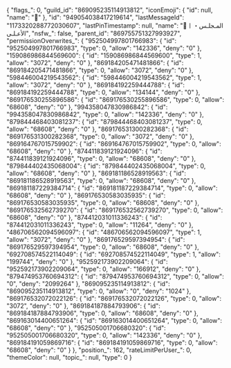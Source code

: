 {
    "flags_": 0,
    "guild_id": "869095235114913812",
    "iconEmoji": {
        "id": null,
        "name": "🏰"
    },
    "id": "949054038417219614",
    "lastMessageId": "1173320288772030607",
    "lastPinTimestamp": null,
    "name": "🏰〡المـجلـس・الأعـلـى",
    "nsfw_": false,
    "parent_id": "869755751327993927",
    "permissionOverwrites_": {
        "952504997801766983": {
            "id": "952504997801766983",
            "type": 0,
            "allow": "142336",
            "deny": "0"
        },
        "159086986844569600": {
            "id": "159086986844569600",
            "type": 1,
            "allow": "3072",
            "deny": "0"
        },
        "869184205471481866": {
            "id": "869184205471481866",
            "type": 0,
            "allow": "3072",
            "deny": "0"
        },
        "598446004219543562": {
            "id": "598446004219543562",
            "type": 1,
            "allow": "3072",
            "deny": "0"
        },
        "869184192259444788": {
            "id": "869184192259444788",
            "type": 0,
            "allow": "134144",
            "deny": "0"
        },
        "869176530255896586": {
            "id": "869176530255896586",
            "type": 0,
            "allow": "68608",
            "deny": "0"
        },
        "994358047830986842": {
            "id": "994358047830986842",
            "type": 0,
            "allow": "142336",
            "deny": "0"
        },
        "879844468403081237": {
            "id": "879844468403081237",
            "type": 0,
            "allow": "68608",
            "deny": "0"
        },
        "869176531300282368": {
            "id": "869176531300282368",
            "type": 0,
            "allow": "3072",
            "deny": "0"
        },
        "869164767015759902": {
            "id": "869164767015759902",
            "type": 0,
            "allow": "68608",
            "deny": "0"
        },
        "874411839121924096": {
            "id": "874411839121924096",
            "type": 0,
            "allow": "68608",
            "deny": "0"
        },
        "879844402435068004": {
            "id": "879844402435068004",
            "type": 0,
            "allow": "68608",
            "deny": "0"
        },
        "869181186528919563": {
            "id": "869181186528919563",
            "type": 0,
            "allow": "68608",
            "deny": "0"
        },
        "869181187229384714": {
            "id": "869181187229384714",
            "type": 0,
            "allow": "68608",
            "deny": "0"
        },
        "869176530583035935": {
            "id": "869176530583035935",
            "type": 0,
            "allow": "68608",
            "deny": "0"
        },
        "869176532562739270": {
            "id": "869176532562739270",
            "type": 0,
            "allow": "68608",
            "deny": "0"
        },
        "874412031011336243": {
            "id": "874412031011336243",
            "type": 0,
            "allow": "11264",
            "deny": "0"
        },
        "486706562094596097": {
            "id": "486706562094596097",
            "type": 1,
            "allow": "3072",
            "deny": "0"
        },
        "869176529597394954": {
            "id": "869176529597394954",
            "type": 0,
            "allow": "68608",
            "deny": "0"
        },
        "692708574522114049": {
            "id": "692708574522114049",
            "type": 1,
            "allow": "199744",
            "deny": "0"
        },
        "952592173902209064": {
            "id": "952592173902209064",
            "type": 0,
            "allow": "166912",
            "deny": "0"
        },
        "879474953760694312": {
            "id": "879474953760694312",
            "type": 0,
            "allow": "0",
            "deny": "2099264"
        },
        "869095235114913812": {
            "id": "869095235114913812",
            "type": 0,
            "allow": "0",
            "deny": "1024"
        },
        "869176532072022126": {
            "id": "869176532072022126",
            "type": 0,
            "allow": "3072",
            "deny": "0"
        },
        "869184187884793906": {
            "id": "869184187884793906",
            "type": 0,
            "allow": "68608",
            "deny": "0"
        },
        "869163014400651264": {
            "id": "869163014400651264",
            "type": 0,
            "allow": "68608",
            "deny": "0"
        },
        "952505001706680320": {
            "id": "952505001706680320",
            "type": 0,
            "allow": "142336",
            "deny": "0"
        },
        "869184191059869716": {
            "id": "869184191059869716",
            "type": 0,
            "allow": "68608",
            "deny": "0"
        }
    },
    "position_": 162,
    "rateLimitPerUser_": 0,
    "themeColor": null,
    "topic_": null,
    "type": 0
}
